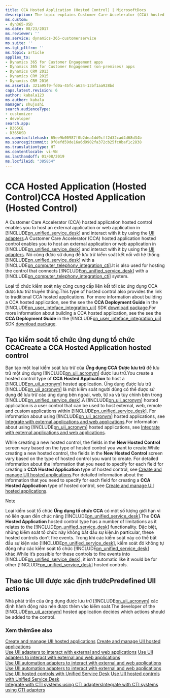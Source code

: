 ```yaml
---
title: CCA Hosted Application (Hosted Control) | MicrosoftDocs
description: The topic explains Customer Care Accelerator (CCA) hosted application (Hosted Control) that enables you to host an external application or web application in Unified Service Desk and interact with it by using the UII adapters.
ms.custom:
- dyn365-USD
ms.date: 08/23/2017
ms.reviewer: ''
ms.service: dynamics-365-customerservice
ms.suite: ''
ms.tgt_pltfrm: ''
ms.topic: article
applies_to:
- Dynamics 365 for Customer Engagement apps
- Dynamics 365 for Customer Engagement (on-premises) apps
- Dynamics CRM 2013
- Dynamics CRM 2015
- Dynamics CRM 2016
ms.assetid: 321a95f9-fd0a-45fc-a624-13bf1aa928bd
caps.latest.revision: 6
author: kabala123
ms.author: kabala
manager: shujoshi
search.audienceType:
- customizer
- developer
search.app:
- D365CE
- D365USD
ms.openlocfilehash: 65ee9b00987f0b2dea1dd9cff2d32cad4d68d34b
ms.sourcegitcommit: 9f0efd59de16a6d9902fa372cb25fc0baf1c2838
ms.translationtype: HT
ms.contentlocale: vi-VN
ms.lasthandoff: 01/08/2019
ms.locfileid: "385854"
---
```

# <a name="cca-hosted-application-hosted-control"></a><span data-ttu-id="b68b9-103">CCA Hosted Application (Hosted Control)</span><span class="sxs-lookup"><span data-stu-id="b68b9-103">CCA Hosted Application (Hosted Control)</span></span>
<span data-ttu-id="b68b9-104">A Customer Care Accelerator (CCA) hosted application hosted control enables you to host an external application or web application in [!INCLUDE[pn_unified_service_desk](../includes/pn-unified-service-desk.md)] and interact with it by using the [UII adapters](../unified-service-desk/uii-adapters.md).</span><span class="sxs-lookup"><span data-stu-id="b68b9-104">A Customer Care Accelerator (CCA) hosted application hosted control enables you to host an external application or web application in [!INCLUDE[pn_unified_service_desk](../includes/pn-unified-service-desk.md)] and interact with it by using the [UII adapters](../unified-service-desk/uii-adapters.md).</span></span> <span data-ttu-id="b68b9-105">Nó cũng được sử dụng để lưu trữ kiểm soát kết nối với hệ thống [!INCLUDE[pn_unified_service_desk](../includes/pn-unified-service-desk.md)] with a [!INCLUDE[pn_computer_telephony_integration_cti](../includes/pn-computer-telephony-integration-cti.md)].</span><span class="sxs-lookup"><span data-stu-id="b68b9-105">It is also used for hosting the control that connects [!INCLUDE[pn_unified_service_desk](../includes/pn-unified-service-desk.md)] with a [!INCLUDE[pn_computer_telephony_integration_cti](../includes/pn-computer-telephony-integration-cti.md)] system.</span></span>  
  
 <span data-ttu-id="b68b9-106">Loại tổ chức kiểm soát này cũng cung cấp liên kết tới các ứng dụng CCA được lưu trữ truyền thống.</span><span class="sxs-lookup"><span data-stu-id="b68b9-106">This type of hosted control also provides the link to traditional CCA hosted applications.</span></span> <span data-ttu-id="b68b9-107">For more information about building a CCA hosted application, see the see the **CCA Deployment Guide** in the [!INCLUDE[pn_user_inteface_integration_uii](../includes/pn-user-interface-integration-uii.md)] SDK [download package](http://go.microsoft.com/fwlink/p/?LinkId=519179).</span><span class="sxs-lookup"><span data-stu-id="b68b9-107">For more information about building a CCA hosted application, see the see the **CCA Deployment Guide** in the [!INCLUDE[pn_user_inteface_integration_uii](../includes/pn-user-interface-integration-uii.md)] SDK [download package](http://go.microsoft.com/fwlink/p/?LinkId=519179).</span></span>  
  
<a name="Create"></a>   
## <a name="create-a-cca-hosted-application-hosted-control"></a><span data-ttu-id="b68b9-108">Tạo kiểm soát tổ chức ứng dụng tổ chức CCA</span><span class="sxs-lookup"><span data-stu-id="b68b9-108">Create a CCA Hosted Application hosted control</span></span>  
 <span data-ttu-id="b68b9-109">Bạn tạo một loại kiểm soát lưu trữ của **Ứng dụng CCA Được lưu trữ** để lưu trữ một ứng dụng [!INCLUDE[pn_uii_acronym](../includes/pn-uii-acronym.md)] được lưu trữ.</span><span class="sxs-lookup"><span data-stu-id="b68b9-109">You create a hosted control type of **CCA Hosted Application** to host a [!INCLUDE[pn_uii_acronym](../includes/pn-uii-acronym.md)] hosted application.</span></span> <span data-ttu-id="b68b9-110">Ứng dụng được lưu trữ [!INCLUDE[pn_uii_acronym](../includes/pn-uii-acronym.md)] là một kiểm soát người dùng có thể được sử dụng để lưu trữ các ứng dụng bên ngoài, web, từ xa và tùy chỉnh bên trong [!INCLUDE[pn_unified_service_desk](../includes/pn-unified-service-desk.md)].</span><span class="sxs-lookup"><span data-stu-id="b68b9-110">A [!INCLUDE[pn_uii_acronym](../includes/pn-uii-acronym.md)] hosted application is a user control that can be used to host external, web, remote and custom applications within [!INCLUDE[pn_unified_service_desk](../includes/pn-unified-service-desk.md)].</span></span> <span data-ttu-id="b68b9-111">For information about using [!INCLUDE[pn_uii_acronym](../includes/pn-uii-acronym.md)] hosted applications, see [Integrate with external applications and web applications](../unified-service-desk/integrate-external-applications-web-applications.md).</span><span class="sxs-lookup"><span data-stu-id="b68b9-111">For information about using [!INCLUDE[pn_uii_acronym](../includes/pn-uii-acronym.md)] hosted applications, see [Integrate with external applications and web applications](../unified-service-desk/integrate-external-applications-web-applications.md).</span></span>  
  
 <span data-ttu-id="b68b9-112">While creating a new hosted control, the fields in the **New Hosted Control** screen vary based on the type of hosted control you want to create.</span><span class="sxs-lookup"><span data-stu-id="b68b9-112">While creating a new hosted control, the fields in the **New Hosted Control** screen vary based on the type of hosted control you want to create.</span></span> <span data-ttu-id="b68b9-113">For detailed information about the information that you need to specify for each field for creating a **CCA Hosted Application** type of hosted control, see [Create and manage UII hosted applications](../unified-service-desk/create-manage-uii-hosted-applications.md).</span><span class="sxs-lookup"><span data-stu-id="b68b9-113">For detailed information about the information that you need to specify for each field for creating a **CCA Hosted Application** type of hosted control, see [Create and manage UII hosted applications](../unified-service-desk/create-manage-uii-hosted-applications.md).</span></span>  
  
> [!NOTE]
>  <span data-ttu-id="b68b9-114">Loại kiểm soát tổ chức **Ứng dụng tổ chức CCA** có một số lượng giới hạn vì nó liên quan đến chức năng [!INCLUDE[pn_unified_service_desk](../includes/pn-unified-service-desk.md)].</span><span class="sxs-lookup"><span data-stu-id="b68b9-114">The **CCA Hosted Application** hosted control type has a number of limitations as it relates to the [!INCLUDE[pn_unified_service_desk](../includes/pn-unified-service-desk.md)] functionality.</span></span> <span data-ttu-id="b68b9-115">Đặc biệt, những kiểm soát tổ chức này không bắt đầu sự kiện.</span><span class="sxs-lookup"><span data-stu-id="b68b9-115">In particular, these hosted controls don’t fire events.</span></span> <span data-ttu-id="b68b9-116">Trong khi các kiểm soát này có thể bắt đầu sự kiện vào [!INCLUDE[pn_unified_service_desk](../includes/pn-unified-service-desk.md)], kiểm soát đó không tự động như các kiểm soát tổ chức [!INCLUDE[pn_unified_service_desk](../includes/pn-unified-service-desk.md)] khác.</span><span class="sxs-lookup"><span data-stu-id="b68b9-116">While it’s possible for these controls to fire events into [!INCLUDE[pn_unified_service_desk](../includes/pn-unified-service-desk.md)], it isn’t automatic like it would be for other [!INCLUDE[pn_unified_service_desk](../includes/pn-unified-service-desk.md)] hosted controls.</span></span>  
  
<a name="actions"></a>   
## <a name="predefined-uii-actions"></a><span data-ttu-id="b68b9-117">Thao tác UII được xác định trước</span><span class="sxs-lookup"><span data-stu-id="b68b9-117">Predefined UII actions</span></span>  
 <span data-ttu-id="b68b9-118">Nhà phát triển của ứng dụng được lưu trữ [!INCLUDE[pn_uii_acronym](../includes/pn-uii-acronym.md)] xác định hành động nào nên được thêm vào kiểm soát.</span><span class="sxs-lookup"><span data-stu-id="b68b9-118">The developer of the [!INCLUDE[pn_uii_acronym](../includes/pn-uii-acronym.md)] hosted application decides which actions should be added to the control.</span></span>  
  
### <a name="see-also"></a><span data-ttu-id="b68b9-119">Xem thêm</span><span class="sxs-lookup"><span data-stu-id="b68b9-119">See also</span></span>  
 <span data-ttu-id="b68b9-120">[Create and manage UII hosted applications](../unified-service-desk/create-manage-uii-hosted-applications.md) </span><span class="sxs-lookup"><span data-stu-id="b68b9-120">[Create and manage UII hosted applications](../unified-service-desk/create-manage-uii-hosted-applications.md) </span></span>  
 <span data-ttu-id="b68b9-121">[Use UII adapters to interact with external and web applications](../unified-service-desk/use-uii-adapters-interact-external-web-applications.md) </span><span class="sxs-lookup"><span data-stu-id="b68b9-121">[Use UII adapters to interact with external and web applications](../unified-service-desk/use-uii-adapters-interact-external-web-applications.md) </span></span>  
 <span data-ttu-id="b68b9-122">[Use UII automation adapters to interact with external and web applications](../unified-service-desk/use-uii-automation-adapter-interact-external-web-applications.md) </span><span class="sxs-lookup"><span data-stu-id="b68b9-122">[Use UII automation adapters to interact with external and web applications](../unified-service-desk/use-uii-automation-adapter-interact-external-web-applications.md) </span></span>  
 <span data-ttu-id="b68b9-123">[Use UII hosted controls with Unified Service Desk](../unified-service-desk/use-uii-hosted-controls-unified-service-desk.md) </span><span class="sxs-lookup"><span data-stu-id="b68b9-123">[Use UII hosted controls with Unified Service Desk](../unified-service-desk/use-uii-hosted-controls-unified-service-desk.md) </span></span>  
 [<span data-ttu-id="b68b9-124">Integrate with CTI systems using CTI adapters</span><span class="sxs-lookup"><span data-stu-id="b68b9-124">Integrate with CTI systems using CTI adapters</span></span>](../unified-service-desk/integrate-cti-systems-cti-adapters.md)
